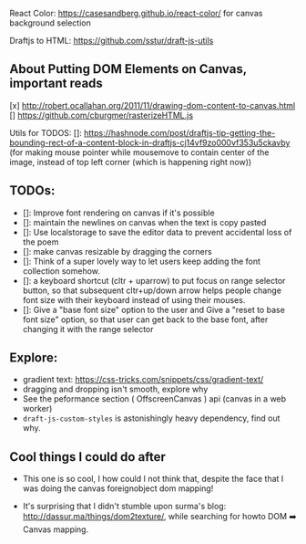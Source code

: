 React Color: https://casesandberg.github.io/react-color/ for canvas background selection

Draftjs to HTML: https://github.com/sstur/draft-js-utils

## About Putting DOM Elements on Canvas, important reads

[x] http://robert.ocallahan.org/2011/11/drawing-dom-content-to-canvas.html
[] https://github.com/cburgmer/rasterizeHTML.js


Utils for TODOS: 
[]: https://hashnode.com/post/draftjs-tip-getting-the-bounding-rect-of-a-content-block-in-draftjs-cj14vf9zo000vf353u5ckavby (for making mouse pointer while mousemove to contain center of the image, instead of top left corner (which is happening right now))


## TODOs: 
- []: Improve font rendering on canvas if it's possible
- []: maintain the newlines on canvas when the text is copy pasted
- []: Use localstorage to save the editor data to prevent accidental loss of the poem
- []: make canvas resizable by dragging the corners
- []: Think of a super lovely way to let users keep adding the font collection somehow.
- []: a keyboard shortcut (cltr + uparrow) to put focus on range selector button, so that subsequent cltr+up/down arrow helps people
change font size with their keyboard instead of using their mouses.
- []: Give a "base font size" option to the user and Give a "reset to base font size" option, so that user can get back to the base font, after changing it with the range selector



## Explore: 

- gradient text: https://css-tricks.com/snippets/css/gradient-text/
- dragging and dropping isn't smooth, explore why
- See the peformance section ( OffscreenCanvas ) api (canvas in a web worker)
- `draft-js-custom-styles` is astonishingly heavy dependency, find out why.

## Cool things I could do after
- This one is so cool, I how could I not think that, despite the face that I was doing the canvas foreignobject dom mapping!

- It's surprising that I didn't stumble upon surma's blog: http://dassur.ma/things/dom2texture/, while searching for howto DOM ➡️ Canvas mapping.

